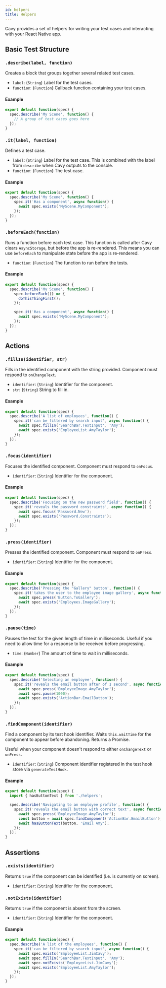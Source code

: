 ```yaml
---
id: helpers
title: Helpers
---
```


Cavy provides a set of helpers for writing your test cases and interacting with
your React Native app.

## Basic Test Structure 

### `.describe(label, function)`
Creates a block that groups together several related test cases.

* `label`: (`String`) Label for the test cases.
* `function`: (`Function`) Callback function containing your test cases.

#### Example

```js
export default function(spec) {
  spec.describe('My Scene', function() {
    // A group of test cases goes here
  });
}
```

### `.it(label, function)`

Defines a test case.

* `label`: (`String`) Label for the test case. This is combined with the label
from `describe` when Cavy outputs to the console.
* `function`: (`Function`) The test case.

#### Example

```js
export default function(spec) {
  spec.describe('My Scene', function() {
    spec.it('Has a component', async function() {
      await spec.exists('MyScene.MyComponent');
    });
  });
}
```

### `.beforeEach(function)`
Runs a function before each test case. This function is called after Cavy
clears `AsyncStorage`, but before the app is re-rendered. This means you can
use `beforeEach` to manipulate state before the app is re-rendered.

* `function`: (`Function`) The function to run before the tests.

#### Example
```js
export default function(spec) {
  spec.describe('My Scene', function() {
    spec.beforeEach(() => {
      doThisThingFirst();
    });

    spec.it('Has a component', async function() {
      await spec.exists('MyScene.MyComponent');
    });
  });
}
```



## Actions

### `.fillIn(identifier, str)`
Fills in the identified component with the string provided. Component must respond
to `onChangeText`.

* `identifier`: (`String`) Identifier for the component.
* `str`: (`String`) String to fill in.

#### Example

```js
export default function(spec) {
  spec.describe('A list of employees', function() {
    spec.it('can be filtered by search input', async function() {
      await spec.fillIn('SearchBar.TextInput', 'Amy');
      await spec.exists('EmployeeList.AmyTaylor');
    });
  });
}
```

### `.focus(identifier)`
Focuses the identified component. Component must respond
to `onFocus`.

* `identifier`: (`String`) Identifier for the component.

#### Example

```js
export default function(spec) {
  spec.describe('Focusing on the new password field', function() {
    spec.it('reveals the password constraints', async function() {
      await spec.focus('Password.New');
      await spec.exists('Password.Constraints');
    });
  });
}
```

### `.press(identifier)`
Presses the identified component. Component must respond to `onPress`.

* `identifier`: (`String`) Identifier for the component.

#### Example

```js
export default function(spec) {
  spec.describe('Pressing the "Gallery" button', function() {
    spec.it('takes the user to the employee image gallery', async function() {
      await spec.press('Button.ToGallery');
      await spec.exists('Employees.ImageGallery');
    });
  });
}
```

### `.pause(time)`

Pauses the test for the given length of time in milliseconds. Useful if you need
to allow time for a response to be received before progressing.

* `time`: (`Number`) The amount of time to wait in milliseconds.

#### Example

```js
export default function(spec) {
  spec.describe('Selecting an employee', function() {
    spec.it('reveals the email button after of 1 second', async function() {
      await spec.press('EmployeeImage.AmyTaylor');
      await spec.pause(1000);
      await spec.exists('ActionBar.EmailButton');
    });
  });
}
```

### `.findComponent(identifier)`

Find a component by its test hook identifier. Waits `this.waitTime` for the
component to appear before abandoning. Returns a Promise.

Useful when your component doesn't respond to either `onChangeText` or `onPress`.

* `identifier`: (`String`) Component identifier registered in the test hook store
via `generateTestHook`.

#### Example

```js
export default function(spec) {
  import { hasButtonText } from './helpers';

  spec.describe('Navigating to an employee profile', function() {
    spec.it('reveals the email button with correct text', async function() {
      await spec.press('EmployeeImage.AmyTaylor');
      const button = await spec.findComponent('ActionBar.EmailButton');
      await hasButtonText(button, 'Email Amy');
    });
  });
}
```

## Assertions

### `.exists(identifier)`
Returns `true` if the component can be identified (i.e. is currently on screen).

* `identifier`: (`String`) Identifier for the component.

### `.notExists(identifier)`

Returns `true` if the component is absent from the screen.

* `identifier`: (`String`) Identifier for the component.

#### Example
```js
export default function(spec) {
  spec.describe('A list of the employees', function() {
    spec.it('can be filtered by search input', async function() {
      await spec.exists('EmployeeList.JimCavy');
      await spec.fillIn('SearchBar.TextInput', 'Amy');
      await spec.notExists('EmployeeList.JimCavy');
      await spec.exists('EmployeeList.AmyTaylor');
    });
  });
}
```
